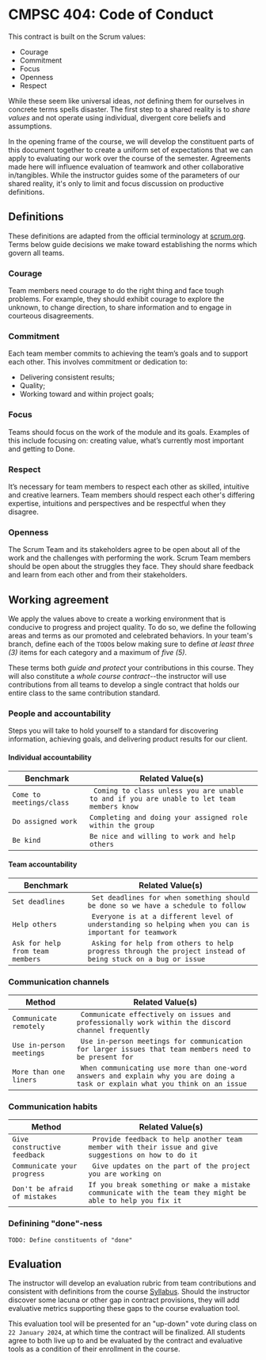 # CMPSC 404: Code of Conduct

This contract is built on the Scrum values:

* Courage
* Commitment
* Focus
* Openness
* Respect

While these seem like universal ideas, _not_ defining them for ourselves in concrete terms spells disaster. The first step to a shared reality is
to _share values_ and not operate using individual, divergent core beliefs and assumptions.

In the opening frame of the course, we will develop the constituent parts of this document together to create a uniform set of expectations that
we can apply to evaluating our work over the course of the semester. Agreements made here will influence evaluation of teamwork and other 
collaborative in/tangibles. While the instructor guides some of the parameters of our shared reality, it's only to limit and focus discussion
on productive definitions.

## Definitions

These definitions are adapted from the official terminology at [scrum.org](https://scrum.org). Terms below guide decisions we make toward establishing
the norms which govern all teams.

### Courage

Team members need courage to do the right thing and face tough problems. For example, they should exhibit courage to explore the unknown, 
to change direction, to share information and to engage in courteous disagreements.

### Commitment

Each team member commits to achieving the team’s goals and to support each other. This involves commitment or dedication to:

* Delivering consistent results; 
* Quality;
* Working toward and within project goals; 

### Focus

Teams should focus on the work of the module and its goals. Examples of this include focusing on: creating value, what’s currently most 
important and getting to Done.

### Respect

It’s necessary for team members to respect each other as skilled, intuitive and creative learners. Team members should respect each other's 
differing expertise, intuitions and perspectives and be respectful when they disagree.

### Openness

The Scrum Team and its stakeholders agree to be open about all of the work and the challenges with performing the work. Scrum Team members 
should be open about the struggles they face. They should share feedback and learn from each other and from their stakeholders.

## Working agreement

We apply the values above to create a working environment that is conducive to progress and project quality. To do so, we define the following
areas and terms as our promoted and celebrated behaviors. In your team's branch, define each of the `TODO`s below making sure to define _at least
three (3)_ items for each category and a maximum of _five (5)_.

These terms both _guide and protect_ your contributions in this course. They will also constitute a _whole course contract_--the instructor will
use contributions from all teams to develop a single contract that holds our entire class to the same contribution standard.

### People and accountability

Steps you will take to hold yourself to a standard for discovering information, achieving goals, and delivering product results for our client.

#### Individual accountability

|Benchmark |Related Value(s) |
|----------|-----------------|
|`Come to meetings/class`|` Coming to class unless you are unable to and if you are unable to let team members know`|
|`Do assigned work`| `Completing and doing your assigned role within the group`|
|`Be kind`| `Be nice and willing to work and help others`|

#### Team accountability

|Benchmark |Related Value(s) |
|----------|-----------------|
|`Set deadlines`|` Set deadlines for when something should be done so we have a schedule to follow`|
|`Help others`|` Everyone is at a different level of understanding so helping when you can is important for teamwork`|
|`Ask for help from team members`|` Asking for help from others to help progress through the project instead of being stuck on a bug or issue`|

### Communication channels 

|Method    |Related Value(s) |
|----------|-----------------|
|`Communicate remotely` |` Communicate effectively on issues and professionally work within the discord channel frequently`|
|`Use in-person meetings` |` Use in-person meetings for communication for larger issues that team members need to be present for`|
|`More than one liners` |` When communicating use more than one-word answers and explain why you are doing a task or explain what you think on an issue`|

### Communication habits 

|Method    |Related Value(s) |
|----------|-----------------|
|`Give constructive feedback`|` Provide feedback to help another team member with their issue and give suggestions on how to do it`|
|`Communicate your progress`|` Give updates on the part of the project you are working on`|
|`Don't be afraid of mistakes`|` If you break something or make a mistake communicate with the team they might be able to help you fix it `|




### Definining "done"-ness

`TODO: Define constituents of "done"`

## Evaluation

The instructor will develop an evaluation rubric from team contributions and consistent with definitions from the course
[Syllabus](README.md). Should the instructor discover some lacuna or other gap in contract provisions, they will add evaluative
metrics supporting these gaps to the course evaluation tool.

This evaluation tool will be presented for an "up-down" vote during class on `22 January 2024`, at which time the contract will
be finalized. All students agree to both live up to and be evaluated by the contract and evaluative tools as a condition of their
enrollment in the course.
